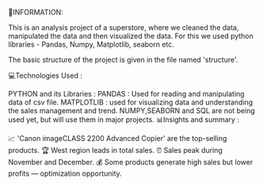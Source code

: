 📁INFORMATION:

This is an analysis project of a superstore, where we cleaned the data, manipulated the data and then visualized the data. For this we used python libraries - Pandas, Numpy, Matplotlib, seaborn etc.

The basic structure of the project is given in the file named 'structure'.

💻Technologies Used :

PYTHON and its Libraries :
PANDAS : Used for reading and manipulating data of csv file.
MATPLOTLIB : used for visualizing data and understanding the sales management and trend.
NUMPY,SEABORN and SQL are not being used yet, but will use them in major projects.
📊Insights and summary :

📈 'Canon imageCLASS 2200 Advanced Copier' are the top-selling products.
🏆 West region leads in total sales.
⏰ Sales peak during November and December.
💰 Some products generate high sales but lower profits — optimization opportunity.
